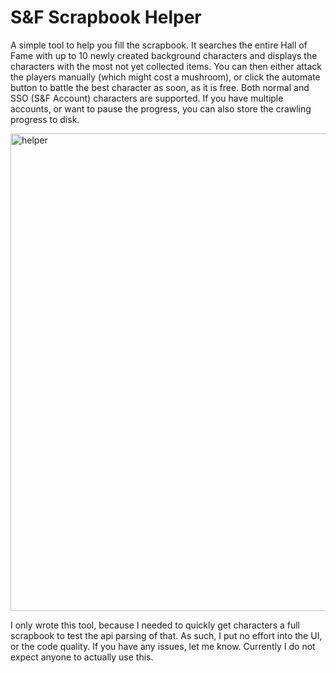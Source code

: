 # S&F Scrapbook Helper
A simple tool to help you fill the scrapbook. It searches the entire Hall of Fame with up to 10 newly created background characters and displays the characters with the most not yet collected items. 
You can then either attack the players manually (which might cost a mushroom), or click the automate button to battle the best character as soon, as it is free. 
Both normal and SSO (S&F Account) characters are supported.
If you have multiple accounts, or want to pause the progress, you can also store the crawling progress to disk. 

<img width="764" alt="helper" src="https://github.com/the-marenga/sf-scrapbook-helper/assets/107524538/39dfbb4c-9166-46f0-85f7-d4e13aed7c97">

I only wrote this tool, because I needed to quickly get characters a full scrapbook to test the api parsing of that. As such, I put no effort into the UI, or the code quality. 
If you have any issues, let me know. Currently I do not expect anyone to actually use this.
